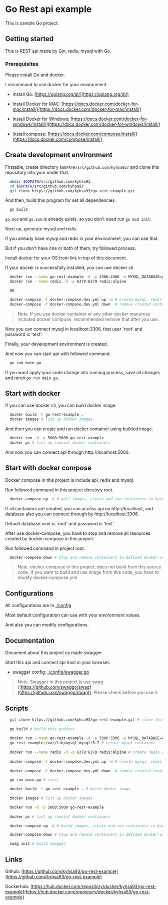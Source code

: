 # Go Rest api example

This is sample Go project.

## Getting started

This is REST api made by Gin, redis, mysql with Go.

### Prerequisites

Please install Go and docker.

I recommand to use docker for your environment.

 * Install Go: [https://golang.org/dl/](https://golang.org/dl/)

 * Install Docker for MAC: [https://docs.docker.com/docker-for-mac/install/](https://docs.docker.com/docker-for-mac/install/)

 * Install Docker for Windows: [https://docs.docker.com/docker-for-windows/install/](https://docs.docker.com/docker-for-windows/install/)

 * Install compose: [https://docs.docker.com/compose/install/](https://docs.docker.com/compose/install/)

## Create development environment

Firstable, create directory `$GOPATH/src/github.com/kyhsa93/` and clone this repository into your under that.

```bash
  mkdir $GOPATH/src/github.com/kyhsa93
  cd $GOPATH/src/github.com/kyhsa93
  git clone https://github.com/kyhsa93/go-rest-example.git
```

And then, build this program for set all dependencies.


```bash
  go build
```

`go.mod` and `go.sum` is already exists. so you don't need run `go mod init`.

Next up, generate mysql and redis.

If you already have mysql and redis in your environment, you can use that.

But if you don't have one or both of them, try followed process.

Install docker for your OS from link in top of this document.

If your docker is successfully installed, you can use docker cli.

```bash
  docker run --name go-rest-example -d -p 3306:3306 -e MYSQL_DATABASE=go-rest-example -e MYSQL_ROOT_PASSWORD=test -v ~/database/go-rest-example:/var/lib/mysql mysql:5.7
  docker run --name redis -d -p 6379:6379 redis:alpine

  OR

  docker-compose -f docker-compose.dev.yml up -d # create mysql, redis container for development environment
  docker-compose -f docker-compose.dev.yml down  # remove created containers
```

> Note. If you use docker container or any other docker resources included docker compose, recommended remove that after you use.

Now you can connect mysql in localhost:3306, that user 'root' and password is 'test'.

Finally, your development environment is created.

And now you can start api with followed command.

```bash
  go run main.go
```

If you want apply your code change into running process, save all changes and rerun `go run main.go`.

## Start with docker

If you can use docker cli, you can build docker image.

```bash
  docker build -t go-rest-example .
  docker images # list up docker images
```

And then you can create and run docker container using builded image.

```bash
  docker run -d -p 5000:5000 go-rest-example
  docker ps # list up runnint docker containers
```

And now you can connect api through http://localhost:5000.

## Start with docker compose

Docker compose in this project is include api, redis and mysql.

Run followed command in this project directory root.

```bash
  docker-compose up -d # pull images, create and run containers in background process
```

If all containers are created, you can access api on http://localhost, and database also you can connect through by http://localhost:3306.

Default database user is 'root' and password is 'test'.

After use docker-compose, you have to stop and remove all resources created by docker-compose in this project.

Run followed command in project root.

```bash
  docker-compose down # stop and remove containers in defined docker-compose.yml
```

> Note. docker-compose in this project, does not build from this source code. If you want to build and use image from this code, you have to modify docker-compose.yml

## Configurations

All configurations are in [./config](https://github.com/kyhsa93/go-rest-example/tree/master/config)

Most default configuration can use with your environment values.

And also you can modify configurations.

## Documentation

Document about this project us made swagger.

Start this api and connect api host in your browser.

 * swagger config: [./config/swagger.go](https://github.com/kyhsa93/go-rest-example/blob/master/config/swagger.go)

> Note. Swagger in this project is use swag ([https://github.com/swaggo/swag](https://github.com/swaggo/swag)). Please check before you use it.

## Scripts

```bash
  git clone https://github.com/kyhsa93/go-rest-example.git # clone this project
  
  go build # build this project
  
  docker run --name go-rest-example -d -p 3306:3306 -e MYSQL_DATABASE=go-rest-example -e MYSQL_ROOT_PASSWORD=test -v ~/database/
  go-rest-example:/var/lib/mysql mysql:5.7 # create mysql container
  
  docker run --name redis -d -p 6379:6379 redis:alpine # create redis container
  
  docker-compose -f docker-compose.dev.yml up -d # create mysql, redis container for development environment
  
  docker-compose -f docker-compose.dev.yml down  # remove created containers

  go run main.go # start 

  docker build -t go-rest-example . # build docker image
  
  docker images # list up docker images

  docker run -d -p 5000:5000 go-rest-example
  
  docker ps # list up runnint docker containers

  docker-compose up -d # build images, create and run containers in background process

  docker-compose down # stop and remove containers in defined docker-compose.yml

  swag init # build swagger
```

## Links
Github: [https://github.com/kyhsa93/go-rest-example](https://github.com/kyhsa93/go-rest-example)

Dockerhub: [https://hub.docker.com/repository/docker/kyhsa93/go-rest-example](https://hub.docker.com/repository/docker/kyhsa93/go-rest-example)
